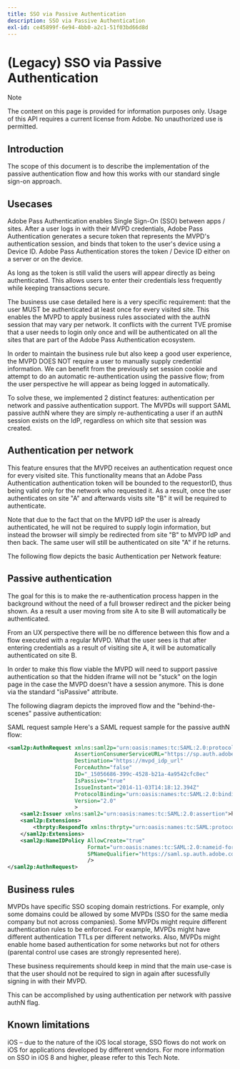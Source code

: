 ```yaml
---
title: SSO via Passive Authentication
description: SSO via Passive Authentication
exl-id: ce45899f-6e94-4bb0-a2c1-51f03bd66d8d
---
```

# (Legacy) SSO via Passive Authentication

>[!NOTE]
>
>The content on this page is provided for information purposes only. Usage of this API requires a current license from Adobe. No unauthorized use is permitted.

 
## Introduction

The scope of this document is to describe the implementation of the passive authentication flow and how this works with our standard single sign-on approach.

## Usecases

Adobe Pass Authentication enables Single Sign-On (SSO) between apps / sites. After a user logs in with their MVPD credentials, Adobe Pass Authentication generates a secure token that represents the MVPD's authentication session, and binds that token to the user's device using a Device ID. Adobe Pass Authentication stores the token / Device ID either on a server or on the device.

As long as the token is still valid the users will appear directly as being authenticated. This allows users to enter their credentials less frequently while keeping transactions secure.

 

The business use case detailed here is a very specific requirement: that the user MUST be authenticated at least once for every visited site. This enables the MVPD to apply business rules associated with the authN session that may vary per network. It conflicts with the current TVE promise that a user needs to login only once and will be authenticated on all the sites that are part of the Adobe Pass Authentication ecosystem.

 

In order to maintain the business rule but also keep a good user experience, the MVPD DOES NOT require a user to manually supply credential information. We can benefit from the previously set session cookie and attempt to do an automatic re-authentication using the passive flow; from the user perspective he will appear as being logged in automatically.

 

To solve these, we implemented 2 distinct features: authentication per network and passive authentication support. The MVPDs will support SAML passive authN where they are simply re-authenticating a user if an authN session exists on the IdP, regardless on which site that session was created.

 

## Authentication per network

This feature ensures that the MVPD receives an authentication request once for every visited site. This functionality means that an Adobe Pass Authentication authentication token will be bounded to the requestorID, thus being valid only for the network who requested it. As a result, once the user authenticates on site "A" and afterwards visits site "B" it will be required to authenticate.

 

Note that due to the fact that on the MVPD IdP the user is already authenticated, he will not be required to supply login information, but instead the browser will simply be redirected from site "B" to MVPD IdP and then back. The same user will still be authenticated on site "A" if he returns.

 

The following flow depicts the basic Authentication per Network feature:



 

## Passive authentication

The goal for this is to make the re-authentication process happen in the background without the need of a full browser redirect and the picker being shown. As a result a user moving from site A to site B will automatically be authenticated.

 

From an UX perspective there will be no difference between this flow and a flow executed with a regular MVPD. What the user sees is that after entering credentials as a result of visiting site A, it will be automatically authenticated on site B. 

 

In order to make this flow viable the MVPD will need to support passive authentication so that the hidden iframe will not be "stuck" on the login page in the case the MVPD doesn't have a session anymore. This is done via the standard "isPassive" attribute.

 

The following diagram depicts the improved flow and the "behind-the-scenes" passive authentication:



 

SAML request sample
Here's a SAML request sample for the passive authN flow:

 
```xml
<saml2p:AuthnRequest xmlns:saml2p="urn:oasis:names:tc:SAML:2.0:protocol"
                     AssertionConsumerServiceURL="https://sp.auth.adobe.com/sp/saml/SAMLAssertionConsumer"
                     Destination="https://mvpd_idp_url"
                     ForceAuthn="false"
                     ID="_15056686-399c-4528-b21a-4a9542cfc8ec"
                     IsPassive="true"
                     IssueInstant="2014-11-03T14:18:12.394Z"
                     ProtocolBinding="urn:oasis:names:tc:SAML:2.0:bindings:HTTP-POST"
                     Version="2.0"
                     >
    <saml2:Issuer xmlns:saml2="urn:oasis:names:tc:SAML:2.0:assertion">https://saml.sp.auth.adobe.com </saml2:Issuer>
    <saml2p:Extensions>
        <thrpty:RespondTo xmlns:thrpty="urn:oasis:names:tc:SAML:protocol:ext:third-party">https://saml.sp.auth.adobe.com</thrpty:RespondTo>
    </saml2p:Extensions>
    <saml2p:NameIDPolicy AllowCreate="true"
                         Format="urn:oasis:names:tc:SAML:2.0:nameid-format:transient"
                         SPNameQualifier="https://saml.sp.auth.adobe.com"
                         />
</saml2p:AuthnRequest>
``` 

## Business rules

MVPDs have specific SSO scoping domain restrictions. For example, only some domains could be allowed by some MVPDs (SSO for the same media company but not across companies).
Some MVPDs might require different authentication rules to be enforced. For example, MVPDs might have different authentication TTLs per different networks. Also, MVPDs might enable home based authentication for some networks but not for others (parental control use cases are strongly represented here).
 

These business requirements should keep in mind that the main use-case is that the user should not be required to sign in again after sucessfully signing in with their MVPD.

This can be accomplished by using authentication per network with passive authN flag. 

 

## Known limitations

iOS – due to the nature of the iOS local storage, SSO flows do not work on iOS for applications developed by different vendors. For more information on SSO in iOS 8 and higher, please refer to this Tech Note.   

 
<!--
>[!RELATEDINFORMATION]
>* Single Sign-On on iOS
>* SSO on iOS when using the Adobe Pass Authentication Access Enabler
-->
